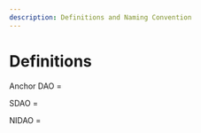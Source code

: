 ```yaml
---
description: Definitions and Naming Convention
---
```


# Definitions

Anchor DAO = 

SDAO = 

NIDAO = 

